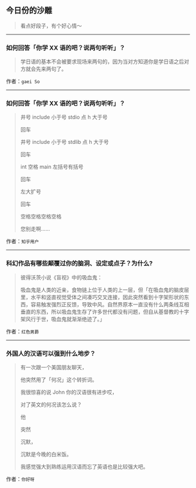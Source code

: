 ## 今日份的沙雕

> 看点好段子，有个好心情～


 
---

### 如何回答「你学 XX 语的吧？说两句听听」？

> 学日语的基本不会被要求现场来两句的，因为当对方知道你是学日语之后对方就会先来两句了。


作者：`gaei So`

---

### 如何回答「你学 XX 语的吧？说两句听听」？

> 井号 include 小于号 stdio 点 h 大于号
> 
> 回车
> 
> 井号 include 小于号 stdlib 点 h 大于号
> 
> 回车
> 
> int 空格 main 左括号有括号
> 
> 回车
> 
> 左大扩号
> 
> 回车
> 
> 空格空格空格空格
> 
> 您别走啊……


作者：`知乎用户`

---

### 科幻作品有哪些颠覆过你的脑洞、设定或点子？为什么?

> 彼得沃茨小说《盲视》中的吸血鬼：
> 
> 吸血鬼是人类的近亲，食物链上位于人类的上一层，但「在吸血鬼的脑皮层里，水平和竖直视觉受体之间凑巧交叉连接，因此突然看到十字架形状的东西，容易触发强烈正反馈，导致中风。自然界原本一直没有什么两条线互相垂直的东西，所以吸血鬼生存了许多世代都没有问题，但自从基督教的十字架风行于世，吸血鬼就渐渐绝迹了。」


作者：`红色男爵`

---

### 外国人的汉语可以强到什么地步？

> 有一次跟一个美国朋友聊天，
> 
> 他突然用了「何况」这个转折词。
> 
> 我很惊喜的说 John 你的汉语很有进步哎，
> 
> 对了英文的何况该怎么说？
> 
> 他
> 
> 突然
> 
> 沉默，
> 
> 沉默是今晚的白米饭。
> 
> 我感觉强大到熟练运用汉语而忘了英语也是比较强大吧。


作者：`你好呀`